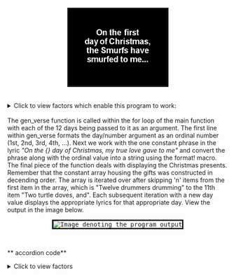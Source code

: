  <p align="center">
        <kbd><img src = "images/Twelve_Smurfs_Of_Christmas.gif" alt="Image denoting the 12 Smurfs of Christmas"
          width="225"
          height="175"
          border="3"
          borderColor="red"
        /></kbd>
</p>
<br>
<details>
  <summary>Click to view factors which enable this program to work: </summary></p>
  <ol type="I">
  <li> The constant array listed in descending order.</li> 
  <li> The skip method on Iterator.</li> 
  <li> The inclusive range in the for loop.</li>
</ol>
</pre></details>
<br>
The gen_verse function is called within the for loop of the main function with each of the 12 days being passed to it as an argument.  The first line within gen_verse formats the day/number argument as an ordinal number (1st, 2nd, 3rd, 4th, ...).  Next we work with the one constant phrase in the lyric <em>"On the {} day of Christmas, my true love gave to me"</em> and convert the phrase along with the ordinal value into a string using the format! macro. The final piece of the function deals with displaying the Christmas presents.  Remember that the constant array housing the gifts was constructed in decending order.  The array is iterated over after skipping 'n' items from the first item in the array, which is "Twelve drummers drumming" to the 11th item "Two turtle doves, and". Each subsequent iteration with a new day value displays the appropriate lyrics for that appropriate day.  View the output in the image below.

<p align="center">
        <kbd><img src = "images/output.gif" alt="Image denoting the program output"
          width="225"
          height="175"
          border="3"
          borderColor="red"
        /></kbd>
</p>
<br>

** accordion code**
<details>
  <summary>Click to view factors </summary><p></p>
<p></p><pre>
  * The constant array listed in descending order.
  * The skip method on Iterator.
  * The inclusive range in the for loop.
  <p></p>
</pre></details>